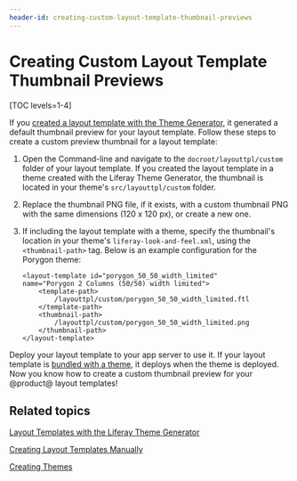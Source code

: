 ```yaml
---
header-id: creating-custom-layout-template-thumbnail-previews
---
```


# Creating Custom Layout Template Thumbnail Previews

[TOC levels=1-4]

If you 
[created a layout template with the Theme Generator](/docs/7-1/tutorials/-/knowledge_base/t/creating-layout-templates-with-the-themes-generator), 
it generated a default thumbnail preview for your layout template. Follow these 
steps to create a custom preview thumbnail for a layout template:

1.  Open the Command-line and navigate to the `docroot/layouttpl/custom` folder 
    of your layout template. If you created the layout template in a theme 
    created with the Liferay Theme Generator, the thumbnail is located in your 
    theme's `src/layouttpl/custom` folder.

2.  Replace the thumbnail PNG file, if it exists, with a custom thumbnail PNG 
    with the same dimensions (120 x 120 px), or create a new one.

3.  If including the layout template with a theme, specify the thumbnail's 
    location in your theme's `liferay-look-and-feel.xml`, using the 
    `<thumbnail-path>` tag. Below is an example configuration for the Porygon 
    theme:
    
        <layout-template id="porygon_50_50_width_limited" 
        name="Porygon 2 Columns (50/50) width limited">
            <template-path>
                /layouttpl/custom/porygon_50_50_width_limited.ftl
            </template-path>
            <thumbnail-path>
                /layouttpl/custom/porygon_50_50_width_limited.png
            </thumbnail-path>
        </layout-template>

Deploy your layout template to your app server to use it. If your layout 
template is 
[bundled with a theme](/docs/7-1/tutorials/-/knowledge_base/t/including-layout-templates-with-a-theme), 
it deploys when the theme is deployed. Now you know how to create a custom 
thumbnail preview for your @product@ layout templates!

## Related topics

[Layout Templates with the Liferay Theme Generator](/docs/7-1/tutorials/-/knowledge_base/t/creating-layout-templates-with-the-themes-generator)

[Creating Layout Templates Manually](/docs/7-1/tutorials/-/knowledge_base/t/creating-layout-templates-manually)

[Creating Themes](/docs/7-1/tutorials/-/knowledge_base/t/creating-themes)

